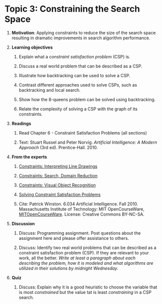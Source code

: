 # Topic 3: Constraining the Search Space

1. **Motivation**: Applying constraints to reduce the size of the search space resulting in dramatic improvements in search algorithm performance.

1. **Learning objectives**

    1. Explain what a _constraint satisfaction problem_ (CSP) is.

    1. Discuss a real world problem that can be described as a CSP.

    1. Illustrate how backtracking can be used to solve a CSP.

    1. Contrast different approaches used to solve CSPs, such as backtracking and local search.

    1. Show how the 8-queens problem can be solved using backtracking.

    1. Relate the complexity of solving a CSP with the graph of its constraints.

1. **Readings**

    1. Read Chapter 6 - Constraint Satisfaction Problems (all sections)

    1. Text: Stuart Russel and Peter Norvig. _Artificial Intelligence: A Modern Approach_ (3rd ed). Prentice-Hall. 2010.

1. **From the experts**

    1. [Constraints: Interpreting Line Drawings](https://youtu.be/l-tzjenXrvI)

    1. [Constraints: Search, Domain Reduction](https://youtu.be/d1KyYyLmGpA)

    1. [Constraints: Visual Object Recognition](https://youtu.be/gvmfbePC2pc)

    1. [Solving Constraint Satisfaction Problems](https://youtu.be/dXTNQmqFo1k)

    1. Cite: Patrick Winston. 6.034 Artificial Intelligence. Fall 2010. Massachusetts Institute of Technology: MIT OpenCourseWare, [MITOpenCourseWare](https://ocw.mit.edu). License: Creative Commons BY-NC-SA.

1. **Discussion**

    1. Discuss:  Programming assignment. Post questions about the assignment here and please offer assistance to others.

    1. Discuss:  Identify two real world problems that can be described as a constraint satisfaction problem (CSP).  If they are relevant to your work, all the better.  _Write at least a paragraph about each describing the problem, how it is modeled and what algorithms are utilized in their solutions by midnight Wednesday_.

1. **Quiz**

    1. Discuss: Explain why it is a good heuristic to choose the variable that is most _constrained_ but the value tat is least _constraining_ in a CSP search.
